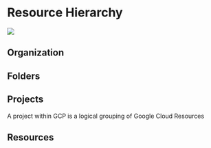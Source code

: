 # Resource Hierarchy

![](https://github.com/JonmarCorpuz/SecondBrain/blob/main/Assets/eorioeiroewirtoewrtrewoiroewirioewriweoir.png)

## Organization

## Folders

## Projects

A project within GCP is a logical grouping of Google Cloud Resources

## Resources